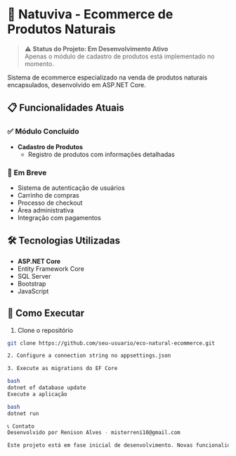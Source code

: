 

# 🌿 Natuviva - Ecommerce de Produtos Naturais

> ⚠️ **Status do Projeto: Em Desenvolvimento Ativo**  
> Apenas o módulo de cadastro de produtos está implementado no momento.

Sistema de ecommerce especializado na venda de produtos naturais encapsulados, desenvolvido em ASP.NET Core.

## 📋 Funcionalidades Atuais

### ✅ Módulo Concluído
- **Cadastro de Produtos**
  - Registro de produtos com informações detalhadas 

### 🚧 Em Breve
- Sistema de autenticação de usuários
- Carrinho de compras
- Processo de checkout
- Área administrativa
- Integração com pagamentos

## 🛠️ Tecnologias Utilizadas

- **ASP.NET Core**
- Entity Framework Core
- SQL Server
- Bootstrap
- JavaScript

## 🚀 Como Executar

1. Clone o repositório
```bash
git clone https://github.com/seu-usuario/eco-natural-ecommerce.git

2. Configure a connection string no appsettings.json

3. Execute as migrations do EF Core

bash
dotnet ef database update
Execute a aplicação

bash
dotnet run

📞 Contato
Desenvolvido por Renison Alves - misterreni10@gmail.com

Este projeto está em fase inicial de desenvolvimento. Novas funcionalidades serão adicionadas em breve.

